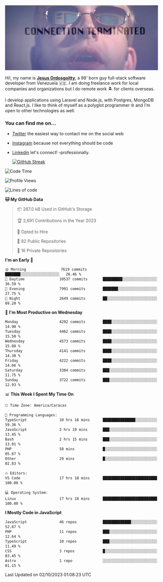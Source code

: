 ![hackers movie reference](./disconnected.jpg)

Hi!, my name is [**Jesus Ordosgoitty**](https://jodaz.xyz), a 98' born guy full-stack software developer from Venezuela 🇻🇪. I am doing freelance work for local companies and organizations but I do remote work 🏝️ for clients overseas. 

I develop applications using Laravel and Node.js, with Postgres, MongoDB and React.js. I like to think of myself as a polyglot programmer 🌐 and I'm open to other technologies as well.

### You can find me on...

- [Twitter](https://twitter.com/jodaz_) the easiest way to contact me on the social web
- [Instagram](https://instagram.com/jodaz_) because not everything should be code
- [Linkedin](https://linkedin.com/in/jodaz) let's connect! -professionally.


    [![GitHub Streak](https://streak-stats.demolab.com?user=jodaz&theme=tokyonight)](https://git.io/streak-stats)

<!--START_SECTION:waka-->
![Code Time](http://img.shields.io/badge/Code%20Time-4%2C233%20hrs%2028%20mins-blue)

![Profile Views](http://img.shields.io/badge/Profile%20Views-0-blue)

![Lines of code](https://img.shields.io/badge/From%20Hello%20World%20I%27ve%20Written-89.9%20million%20lines%20of%20code-blue)

**🐱 My GitHub Data** 

> 📦 267.0 kB Used in GitHub's Storage 
 > 
> 🏆 2,691 Contributions in the Year 2023
 > 
> 💼 Opted to Hire
 > 
> 📜 82 Public Repositories 
 > 
> 🔑 16 Private Repositories 
 > 
**I'm an Early 🐤** 

```text
🌞 Morning                7619 commits        ███████░░░░░░░░░░░░░░░░░░   26.46 % 
🌆 Daytime                10537 commits       █████████░░░░░░░░░░░░░░░░   36.59 % 
🌃 Evening                7991 commits        ███████░░░░░░░░░░░░░░░░░░   27.75 % 
🌙 Night                  2649 commits        ██░░░░░░░░░░░░░░░░░░░░░░░   09.20 % 
```
📅 **I'm Most Productive on Wednesday** 

```text
Monday                   4292 commits        ████░░░░░░░░░░░░░░░░░░░░░   14.90 % 
Tuesday                  4462 commits        ████░░░░░░░░░░░░░░░░░░░░░   15.50 % 
Wednesday                4573 commits        ████░░░░░░░░░░░░░░░░░░░░░   15.88 % 
Thursday                 4141 commits        ████░░░░░░░░░░░░░░░░░░░░░   14.38 % 
Friday                   4222 commits        ████░░░░░░░░░░░░░░░░░░░░░   14.66 % 
Saturday                 3384 commits        ███░░░░░░░░░░░░░░░░░░░░░░   11.75 % 
Sunday                   3722 commits        ███░░░░░░░░░░░░░░░░░░░░░░   12.93 % 
```


📊 **This Week I Spent My Time On** 

```text
🕑︎ Time Zone: America/Caracas

💬 Programming Languages: 
TypeScript               10 hrs 16 mins      ███████████████░░░░░░░░░░   59.36 % 
JavaScript               2 hrs 19 mins       ███░░░░░░░░░░░░░░░░░░░░░░   13.45 % 
Bash                     2 hrs 15 mins       ███░░░░░░░░░░░░░░░░░░░░░░   13.01 % 
PHP                      58 mins             █░░░░░░░░░░░░░░░░░░░░░░░░   05.67 % 
Other                    29 mins             █░░░░░░░░░░░░░░░░░░░░░░░░   02.83 % 

🔥 Editors: 
VS Code                  17 hrs 18 mins      █████████████████████████   100.00 % 

💻 Operating System: 
Linux                    17 hrs 18 mins      █████████████████████████   100.00 % 
```

**I Mostly Code in JavaScript** 

```text
JavaScript               46 repos            █████████████░░░░░░░░░░░░   52.87 % 
PHP                      11 repos            ███░░░░░░░░░░░░░░░░░░░░░░   12.64 % 
TypeScript               10 repos            ███░░░░░░░░░░░░░░░░░░░░░░   11.49 % 
CSS                      3 repos             █░░░░░░░░░░░░░░░░░░░░░░░░   03.45 % 
Astro                    1 repo              ░░░░░░░░░░░░░░░░░░░░░░░░░   01.15 % 
```




 Last Updated on 02/10/2023 01:08:23 UTC
<!--END_SECTION:waka-->
